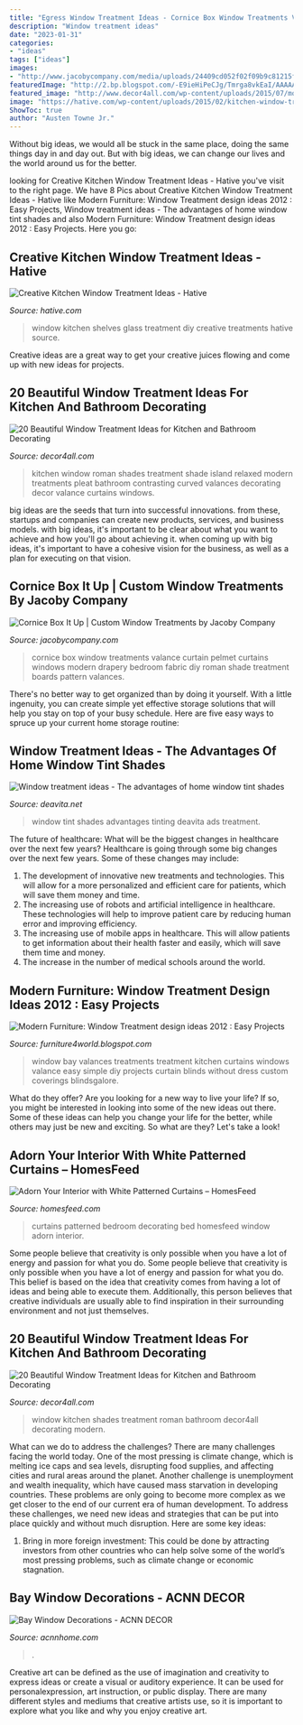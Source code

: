 ```yaml
---
title: "Egress Window Treatment Ideas - Cornice Box Window Treatments Valance Curtain Pelmet Curtains Windows Modern Drapery Bedroom Fabric Diy Roman Shade Treatment Boards Pattern Valances"
description: "Window treatment ideas"
date: "2023-01-31"
categories:
- "ideas"
tags: ["ideas"]
images:
- "http://www.jacobycompany.com/media/uploads/24409cd052f02f09b9c81215f6c7087b.jpg"
featuredImage: "http://2.bp.blogspot.com/-E9ieHiPeCJg/Tmrga8vkEaI/AAAAAAAAG2o/k-QSLqTXkmo/s1600/Window-Treatment-Projects-2012-6.jpg"
featured_image: "http://www.decor4all.com/wp-content/uploads/2015/07/modern-kitchen-decor-roman-shades-window-treatment-ideas-11.jpg"
image: "https://hative.com/wp-content/uploads/2015/02/kitchen-window-treatments/7-kitchen-window-treatments.jpg"
ShowToc: true
author: "Austen Towne Jr."
---
```



Without big ideas, we would all be stuck in the same place, doing the same things day in and day out. But with big ideas, we can change our lives and the world around us for the better.

	

		
looking for Creative Kitchen Window Treatment Ideas - Hative you've visit to the right page. We have 8 Pics about Creative Kitchen Window Treatment Ideas - Hative like Modern Furniture: Window Treatment design ideas 2012 : Easy Projects, Window treatment ideas - The advantages of home window tint shades and also Modern Furniture: Window Treatment design ideas 2012 : Easy Projects. Here you go:
		
    
## Creative Kitchen Window Treatment Ideas - Hative

<img loading=lazy src="https://hative.com/wp-content/uploads/2015/02/kitchen-window-treatments/7-kitchen-window-treatments.jpg" onerror="this.onerror=null;this.src='https://tse1.mm.bing.net/th?id=OIP.MlVpWTzBzRySVMmqFsNNZAHaJz&amp;pid=15.1';" alt="Creative Kitchen Window Treatment Ideas - Hative">

_Source: hative.com_

>window kitchen shelves glass treatment diy creative treatments hative source. 

	

Creative ideas are a great way to get your creative juices flowing and come up with new ideas for projects.

    
## 20 Beautiful Window Treatment Ideas For Kitchen And Bathroom Decorating

<img loading=lazy src="http://www.decor4all.com/wp-content/uploads/2015/07/modern-kitchen-decor-roman-shades-window-treatment-ideas-3.jpg" onerror="this.onerror=null;this.src='https://tse1.mm.bing.net/th?id=OIP.v-CuyIKENvSYVRcIfahERQHaJ3&amp;pid=15.1';" alt="20 Beautiful Window Treatment Ideas for Kitchen and Bathroom Decorating">

_Source: decor4all.com_

>kitchen window roman shades treatment shade island relaxed modern treatments pleat bathroom contrasting curved valances decorating decor valance curtains windows. 

	

big ideas are the seeds that turn into successful innovations. from these, startups and companies can create new products, services, and business models. with big ideas, it's important to be clear about what you want to achieve and how you'll go about achieving it. when coming up with big ideas, it's important to have a cohesive vision for the business, as well as a plan for executing on that vision.

    
## Cornice Box It Up | Custom Window Treatments By Jacoby Company

<img loading=lazy src="http://www.jacobycompany.com/media/uploads/24409cd052f02f09b9c81215f6c7087b.jpg" onerror="this.onerror=null;this.src='https://tse1.mm.bing.net/th?id=OIP.4CJ3zWzUbPunze_Fdw34DgHaLH&amp;pid=15.1';" alt="Cornice Box It Up | Custom Window Treatments by Jacoby Company">

_Source: jacobycompany.com_

>cornice box window treatments valance curtain pelmet curtains windows modern drapery bedroom fabric diy roman shade treatment boards pattern valances. 

	

There's no better way to get organized than by doing it yourself. With a little ingenuity, you can create simple yet effective storage solutions that will help you stay on top of your busy schedule. Here are five easy ways to spruce up your current home storage routine: 

    
## Window Treatment Ideas - The Advantages Of Home Window Tint Shades

<img loading=lazy src="https://deavita.net/wp-content/uploads/2016/01/advantages-of-window-tinting-home-window-tint-shades-ideas.jpg" onerror="this.onerror=null;this.src='https://tse1.mm.bing.net/th?id=OIP.UK7RpgV8cBsDs3nOPmJWfwHaFl&amp;pid=15.1';" alt="Window treatment ideas - The advantages of home window tint shades">

_Source: deavita.net_

>window tint shades advantages tinting deavita ads treatment. 

	

The future of healthcare: What will be the biggest changes in healthcare over the next few years?
Healthcare is going through some big changes over the next few years. Some of these changes may include: 
1. The development of innovative new treatments and technologies. This will allow for a more personalized and efficient care for patients, which will save them money and time. 
2. The increasing use of robots and artificial intelligence in healthcare. These technologies will help to improve patient care by reducing human error and improving efficiency. 
3. The increasing use of mobile apps in healthcare. This will allow patients to get information about their health faster and easily, which will save them time and money. 
4. The increase in the number of medical schools around the world.

    
## Modern Furniture: Window Treatment Design Ideas 2012 : Easy Projects

<img loading=lazy src="http://2.bp.blogspot.com/-E9ieHiPeCJg/Tmrga8vkEaI/AAAAAAAAG2o/k-QSLqTXkmo/s1600/Window-Treatment-Projects-2012-6.jpg" onerror="this.onerror=null;this.src='https://tse2.mm.bing.net/th?id=OIP.lJKbXr6VoTNk6E8x_Yg0TAHaJ3&amp;pid=15.1';" alt="Modern Furniture: Window Treatment design ideas 2012 : Easy Projects">

_Source: furniture4world.blogspot.com_

>window bay valances treatments treatment kitchen curtains windows valance easy simple diy projects curtain blinds without dress custom coverings blindsgalore. 

	

What do they offer?
Are you looking for a new way to live your life? If so, you might be interested in looking into some of the new ideas out there. Some of these ideas can help you change your life for the better, while others may just be new and exciting. So what are they? Let's take a look!

    
## Adorn Your Interior With White Patterned Curtains – HomesFeed

<img loading=lazy src="https://homesfeed.com/wp-content/uploads/2015/09/white-patterned-curtains-in-combination-with-red-sheme-installed-on-glass-window-in-bedroom-decorating-ideas-with-comfy-bed-and-wooden-nightstand.jpg" onerror="this.onerror=null;this.src='https://tse2.mm.bing.net/th?id=OIP.pZUuCYQJubORtvvnlFMP-QHaJ3&amp;pid=15.1';" alt="Adorn Your Interior with White Patterned Curtains – HomesFeed">

_Source: homesfeed.com_

>curtains patterned bedroom decorating bed homesfeed window adorn interior. 

	

Some people believe that creativity is only possible when you have a lot of energy and passion for what you do.
Some people believe that creativity is only possible when you have a lot of energy and passion for what you do. This belief is based on the idea that creativity comes from having a lot of ideas and being able to execute them. Additionally, this person believes that creative individuals are usually able to find inspiration in their surrounding environment and not just themselves.

    
## 20 Beautiful Window Treatment Ideas For Kitchen And Bathroom Decorating

<img loading=lazy src="http://www.decor4all.com/wp-content/uploads/2015/07/modern-kitchen-decor-roman-shades-window-treatment-ideas-11.jpg" onerror="this.onerror=null;this.src='https://tse1.mm.bing.net/th?id=OIP.fBotl9SaPPQKQZt7x7hfVgHaF7&amp;pid=15.1';" alt="20 Beautiful Window Treatment Ideas for Kitchen and Bathroom Decorating">

_Source: decor4all.com_

>window kitchen shades treatment roman bathroom decor4all decorating modern. 

	

What can we do to address the challenges?
There are many challenges facing the world today. One of the most pressing is climate change, which is melting ice caps and sea levels, disrupting food supplies, and affecting cities and rural areas around the planet. Another challenge is unemployment and wealth inequality, which have caused mass starvation in developing countries. 
These problems are only going to become more complex as we get closer to the end of our current era of human development. To address these challenges, we need new ideas and strategies that can be put into place quickly and without much disruption. Here are some key ideas: 

1) Bring in more foreign investment: This could be done by attracting investors from other countries who can help solve some of the world’s most pressing problems, such as climate change or economic stagnation.

    
## Bay Window Decorations - ACNN DECOR

<img loading=lazy src="https://www.acnnhome.com/wp-content/uploads/2019/01/awesome-bay-window-decorations-of-kitchen-decorating-ideas-7-best-treatments-images-886.jpg" onerror="this.onerror=null;this.src='https://tse3.mm.bing.net/th?id=OIP.kCP3038wtIp8Qi_sC2njzwHaHp&amp;pid=15.1';" alt="Bay Window Decorations - ACNN DECOR">

_Source: acnnhome.com_

>. 

	

Creative art can be defined as the use of imagination and creativity to express ideas or create a visual or auditory experience. It can be used for personalexpression, art instruction, or public display. There are many different styles and mediums that creative artists use, so it is important to explore what you like and why you enjoy creative art.

